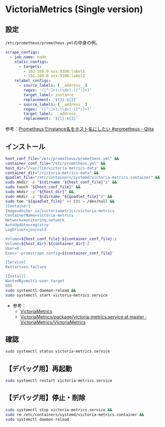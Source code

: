
# VictoriaMetrics (Single version)
## 設定
`/etc/prometheus/prometheus.yml`の中身の例。
```yaml
scrape_configs:
  - job_name: node
    static_configs:
      - targets:
        - 192.168.0.xxx:9100:label1
        - 192.168.0.xxx:9100:label2
    relabel_configs:
      - source_labels: [__address__]
        regex: '([^:]+):(\d+):([^:]+)'
        target_label: instance
        replacement: '${3}:${2}'
      - source_labels: [__address__]
        regex: '([^:]+):(\d+):([^:]+)'
        target_label: __address__
        replacement: '${1}:${2}'
```
参考：[Prometheusでinstance名をホスト名にしたい #prometheus - Qiita](https://qiita.com/fkshom/items/bafb2160e2c9ca8ded38)

## インストール
```sh
host_conf_file="/etc/prometheus/prometheus.yml" &&
container_conf_file="/etc/prometheus.yml" &&
host_dir="/var/lib/victoria-metrics-data" &&
container_dir="/victoria-metrics-data" &&
quadlet_file="/etc/containers/systemd/victoria-metrics.container" &&
sudo mkdir -p "$(dirname "${host_conf_file}")" &&
sudo touch "${host_conf_file}" &&
sudo mkdir -p "${host_dir}" &&
sudo mkdir -p "$(dirname "${quadlet_file}")" &&
sudo tee "${quadlet_file}" << EOS > /dev/null &&
[Container]
Image=docker.io/victoriametrics/victoria-metrics
ContainerName=victoria-metrics
Network=monitoring.network
AutoUpdate=registry
LogDriver=journald

Volume=${host_conf_file}:${container_conf_file}:z
Volume=${host_dir}:${container_dir}:Z
User=0
Exec='-promscrape.config=${container_conf_file}'

[Service]
Restart=on-failure

[Install]
WantedBy=multi-user.target
EOS
sudo systemctl daemon-reload &&
sudo systemctl start victoria-metrics.service
```
- 参考：
  - [VictoriaMetrics](https://docs.victoriametrics.com/)
  - [VictoriaMetrics/package/victoria-metrics.service at master · VictoriaMetrics/VictoriaMetrics](https://github.com/VictoriaMetrics/VictoriaMetrics/blob/master/package/victoria-metrics.service)

## 確認
```sh
sudo systemctl status victoria-metrics.service
```

## 【デバッグ用】再起動
```sh
sudo systemctl restart victoria-metrics.service
```

## 【デバッグ用】停止・削除
```sh
sudo systemctl stop victoria-metrics.service &&
sudo rm /etc/containers/systemd/victoria-metrics.container &&
sudo systemctl daemon-reload
```
